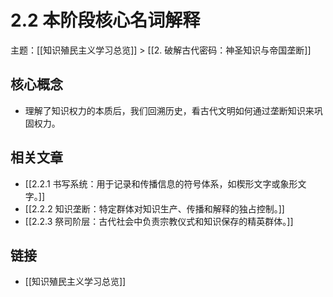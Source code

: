 # 2.2 本阶段核心名词解释

主题：[[知识殖民主义学习总览]] > [[2. 破解古代密码：神圣知识与帝国垄断]]

## 核心概念

- 理解了知识权力的本质后，我们回溯历史，看古代文明如何通过垄断知识来巩固权力。

## 相关文章

- [[2.2.1 书写系统：用于记录和传播信息的符号体系，如楔形文字或象形文字。]]
- [[2.2.2 知识垄断：特定群体对知识生产、传播和解释的独占控制。]]
- [[2.2.3 祭司阶层：古代社会中负责宗教仪式和知识保存的精英群体。]]

## 链接

- [[知识殖民主义学习总览]]
